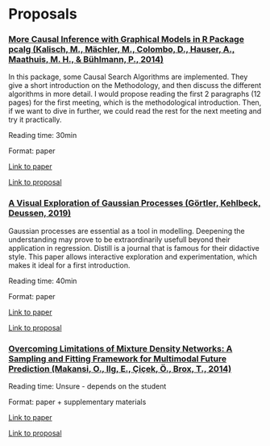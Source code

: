 # Proposals

### [More Causal Inference with Graphical Models in R Package pcalg (Kalisch, M., Mächler, M., Colombo, D., Hauser, A., Maathuis, M. H., & Bühlmann, P., 2014)](https://pbil.univ-lyon1.fr/CRAN/web/packages/pcalg/vignettes/pcalgDoc.pdf)

In this package, some Causal Search Algorithms are implemented. They give a short introduction on the Methodology, and then discuss the different algorithms in more detail.
I would propose reading the first 2 paragraphs (12 pages) for the first meeting, which is the methodological introduction.
Then, if we want to dive in further, we could read the rest for the next meeting and try it practically.

Reading time: 30min

Format: paper

[Link to paper](https://pbil.univ-lyon1.fr/CRAN/web/packages/pcalg/vignettes/pcalgDoc.pdf)

[Link to proposal](proposals/causal-inference-R-pcalg.md)

### [A Visual Exploration of Gaussian Processes (Görtler, Kehlbeck, Deussen, 2019)](https://distill.pub/2019/visual-exploration-gaussian-processes/)

Gaussian processes are essential as a tool in modelling. Deepening the understanding may prove to be extraordinarily usefull beyond their application in regression. Distill is a journal that is famous for their didactive style. This paper allows interactive exploration and experimentation, which makes it ideal for a first introduction.

Reading time: 40min

Format: paper

[Link to paper](https://distill.pub/2019/visual-exploration-gaussian-processes/)

[Link to proposal](proposals/goertler-gaussian-processes.md)

### [Overcoming Limitations of Mixture Density Networks: A Sampling and Fitting Framework for Multimodal Future Prediction (Makansi, O., Ilg, E., Çiçek, Ö., Brox, T., 2014)](https://lmb.informatik.uni-freiburg.de/Publications/2019/MICB19/)

Reading time: Unsure - depends on the student

Format: paper + supplementary materials

[Link to paper](https://lmb.informatik.uni-freiburg.de/Publications/2019/MICB19/)

[Link to proposal](Makansi-2019-limitations-mdns.md)
